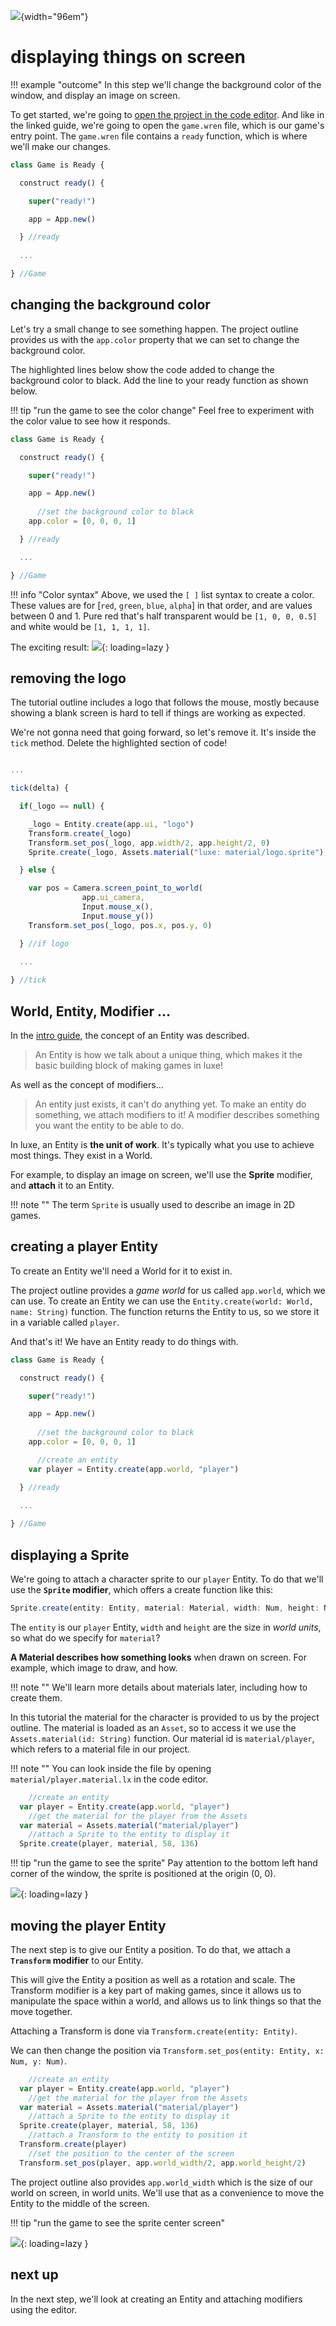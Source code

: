 ![](../images/luxe-dark.svg){width="96em"}

# displaying things on screen

!!! example "outcome"
    In this step we'll change the background color of the window, and display an image on screen.

To get started, we're going to [open the project in the code editor](../create-and-run-a-project#running-the-project-via-code).
And like in the linked guide, we're going to open the `game.wren` file, which is our game's entry point.
The `game.wren` file contains a `ready` function, which is where we'll make our changes.

```js
class Game is Ready {

  construct ready() {

    super("ready!")

    app = App.new()

  } //ready
  
  ...

} //Game
```

## changing the background color

Let's try a small change to see something happen. The project outline provides 
us with the `app.color` property that we can set to change the background color.

The highlighted lines below show the code added to change the background color to black.
Add the line to your ready function as shown below.

!!! tip "run the game to see the color change"
    Feel free to experiment with the color value to see how it responds.

```js hl_lines="10"
class Game is Ready {

  construct ready() {

    super("ready!")

    app = App.new()
    
      //set the background color to black
    app.color = [0, 0, 0, 1]

  } //ready

  ...

} //Game
```

!!! info "Color syntax"
    Above, we used the `[ ]` list syntax to create a color. These values are 
    for [`red`, `green`, `blue`, `alpha`] in that order, and are values between 0 and 1.
    Pure red that's half transparent would be `[1, 0, 0, 0.5]` and white would be `[1, 1, 1, 1]`.

The exciting result:
![](../images/tutorial/intro/display-a-sprite-0.png){: loading=lazy }

## removing the logo

The tutorial outline includes a logo that follows the mouse, 
mostly because showing a blank screen is hard to tell if things are working as expected.

We're not gonna need that going forward, so let's remove it. It's inside the `tick` method.
Delete the highlighted section of code!

```js hl_lines="5 6 7 8 9 10 11 12 13 14 15 16 17 18 19 20"

...

tick(delta) {

  if(_logo == null) {

    _logo = Entity.create(app.ui, "logo")
    Transform.create(_logo)
    Transform.set_pos(_logo, app.width/2, app.height/2, 0)
    Sprite.create(_logo, Assets.material("luxe: material/logo.sprite"), 128, 128)

  } else {

    var pos = Camera.screen_point_to_world(
                app.ui_camera, 
                Input.mouse_x(),
                Input.mouse_y())
    Transform.set_pos(_logo, pos.x, pos.y, 0)

  } //if logo

  ...
  
} //tick
```

## World, Entity, Modifier ...

In the [intro guide](../../../guide), the concept of an Entity was described.

> An Entity is how we talk about a unique thing, 
> which makes it the basic building block of making games in luxe! 

As well as the concept of modifiers...

> An entity just exists, it can't do anything yet.
> To make an entity do something, we attach modifiers to it!
> A modifier describes something you want the entity to be able to do.

In luxe, an Entity is **the unit of work**. It's typically what you
use to achieve most things. They exist in a World.

For example, to display an image on screen, we'll use the **Sprite** modifier, and **attach** it to an Entity.

!!! note ""
    The term `Sprite` is usually used to describe an image in 2D games.

## creating a player Entity

To create an Entity we'll need a World for it to exist in.

The project outline provides a _game world_ for us called `app.world`, which we can use.
To create an Entity we can use the `Entity.create(world: World, name: String)` function.
The function returns the Entity to us, so we store it in a variable called `player`.

And that's it! We have an Entity ready to do things with.

```js hl_lines="13"
class Game is Ready {

  construct ready() {

    super("ready!")

    app = App.new()
    
      //set the background color to black
    app.color = [0, 0, 0, 1]

      //create an entity
    var player = Entity.create(app.world, "player")

  } //ready
  
  ...

} //Game
```

## displaying a Sprite

We're going to attach a character sprite to our `player` Entity. 
To do that we'll use the **`Sprite` modifier**, which offers a create function like this:

```js
Sprite.create(entity: Entity, material: Material, width: Num, height: Num)
```

The `entity` is our `player` Entity, `width` and `height` are the size in _world units_, so what do we specify for `material`?

**A Material describes how something looks** when drawn on screen. For example, which image to draw, and how.

!!! note ""
    We'll learn more details about materials later, including how to create them.

In this tutorial the material for the character is provided to us by the project outline. 
The material is loaded as an `Asset`, so to access it we use the `Assets.material(id: String)` function.
Our material id is `material/player`, which refers to a material file in our project. 

!!! note "" 
    You can look inside the file by opening `material/player.material.lx` in the code editor.

```js hl_lines="4 6"
    //create an entity
  var player = Entity.create(app.world, "player")
    //get the material for the player from the Assets
  var material = Assets.material("material/player")
    //attach a Sprite to the entity to display it
  Sprite.create(player, material, 58, 136)
```

!!! tip "run the game to see the sprite"
    Pay attention to the bottom left hand corner of the window, the sprite is positioned at the origin (0, 0).

![](../images/tutorial/intro/display-a-sprite-1.png){: loading=lazy }

## moving the player Entity

The next step is to give our Entity a position. To do that, we attach a **`Transform` modifier** to our Entity. 

This will give the Entity a position as well as a rotation and scale. The Transform modifier is a key part of making games, since it allows us to manipulate the space within a world, and allows us to link things so that the move together.

Attaching a Transform is done via `Transform.create(entity: Entity)`.

We can then change the position via `Transform.set_pos(entity: Entity, x: Num, y: Num)`. 

```js hl_lines="8 10"
    //create an entity
  var player = Entity.create(app.world, "player")
    //get the material for the player from the Assets
  var material = Assets.material("material/player")
    //attach a Sprite to the entity to display it
  Sprite.create(player, material, 58, 136)
    //attach a Transform to the entity to position it
  Transform.create(player)
    //set the position to the center of the screen
  Transform.set_pos(player, app.world_width/2, app.world_height/2)
```

The project outline also provides `app.world_width` which is the size of our world on screen, in world units.
We'll use that as a convenience to move the Entity to the middle of the screen.

!!! tip "run the game to see the sprite center screen"

![](../images/tutorial/intro/display-a-sprite-2.png){: loading=lazy }

## next up

In the next step, we'll look at creating an Entity and attaching modifiers using the editor.